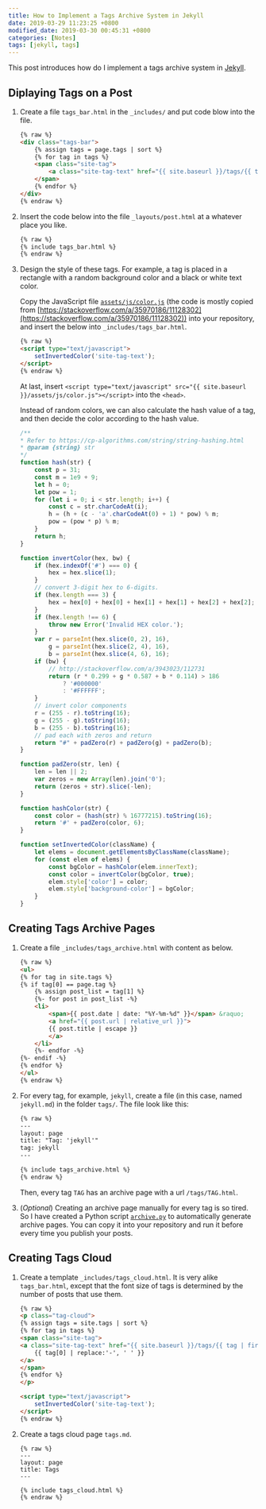 ```yaml
---
title: How to Implement a Tags Archive System in Jekyll
date: 2019-03-29 11:23:25 +0800
modified_date: 2019-03-30 00:45:31 +0800
categories: [Notes]
tags: [jekyll, tags]
---
```


This post introduces how do I implement a tags archive system in [Jekyll](https://jekyllrb.com/).

## Diplaying Tags on a Post

1. Create a file `tags_bar.html` in the `_includes/` and put code blow into the file.


    ```html
    {% raw %}
    <div class="tags-bar">
        {% assign tags = page.tags | sort %}
        {% for tag in tags %}
        <span class="site-tag">
            <a class="site-tag-text" href="{{ site.baseurl }}/tags/{{ tag | slugify }}.html">{{ tag | replace:'-', ' ' }}</a>
        </span>
        {% endfor %}
    </div>
    {% endraw %}
    ```

2. Insert the code below into the file `_layouts/post.html` at a whatever place you like.

    ```html
    {% raw %}
    {% include tags_bar.html %}
    {% endraw %}
    ```

3. Design the style of these tags. For example, a tag is placed in a rectangle with a random background color and a black or white text color.

    Copy the JavaScript file [`assets/js/color.js`](https://github.com/alxdhuang/minima-rock/blob/master/assets/js/color.js) (the code is mostly copied from [https://stackoverflow.com/a/35970186/11128302](https://stackoverflow.com/a/35970186/11128302)) into your repository, and insert the below into `_includes/tags_bar.html`.

    ```html
    {% raw %}
    <script type="text/javascript">
        setInvertedColor('site-tag-text');
    </script>
    {% endraw %}
    ```

    At last, insert `<script type="text/javascript" src="{{ site.baseurl }}/assets/js/color.js"></script>` into the `<head>`.

    Instead of random colors, we can also calculate the hash value of a tag, and then decide the color according to the hash value.

    ```javascript
    /**
    * Refer to https://cp-algorithms.com/string/string-hashing.html
    * @param {string} str 
    */
    function hash(str) {
        const p = 31;
        const m = 1e9 + 9;
        let h = 0;
        let pow = 1;
        for (let i = 0; i < str.length; i++) {
            const c = str.charCodeAt(i);
            h = (h + (c - 'a'.charCodeAt(0) + 1) * pow) % m;
            pow = (pow * p) % m;
        }
        return h;
    }

    function invertColor(hex, bw) {
        if (hex.indexOf('#') === 0) {
            hex = hex.slice(1);
        }
        // convert 3-digit hex to 6-digits.
        if (hex.length === 3) {
            hex = hex[0] + hex[0] + hex[1] + hex[1] + hex[2] + hex[2];
        }
        if (hex.length !== 6) {
            throw new Error('Invalid HEX color.');
        }
        var r = parseInt(hex.slice(0, 2), 16),
            g = parseInt(hex.slice(2, 4), 16),
            b = parseInt(hex.slice(4, 6), 16);
        if (bw) {
            // http://stackoverflow.com/a/3943023/112731
            return (r * 0.299 + g * 0.587 + b * 0.114) > 186
                ? '#000000'
                : '#FFFFFF';
        }
        // invert color components
        r = (255 - r).toString(16);
        g = (255 - g).toString(16);
        b = (255 - b).toString(16);
        // pad each with zeros and return
        return "#" + padZero(r) + padZero(g) + padZero(b);
    }

    function padZero(str, len) {
        len = len || 2;
        var zeros = new Array(len).join('0');
        return (zeros + str).slice(-len);
    }

    function hashColor(str) {
        const color = (hash(str) % 16777215).toString(16);
        return '#' + padZero(color, 6);
    }

    function setInvertedColor(className) {
        let elems = document.getElementsByClassName(className);
        for (const elem of elems) {
            const bgColor = hashColor(elem.innerText);
            const color = invertColor(bgColor, true);
            elem.style['color'] = color;
            elem.style['background-color'] = bgColor;
        }
    }
    ```

## Creating Tags Archive Pages

1. Create a file `_includes/tags_archive.html` with content as below.

    ```html
    {% raw %}
    <ul>
    {% for tag in site.tags %}
    {% if tag[0] == page.tag %}
        {% assign post_list = tag[1] %}
        {%- for post in post_list -%}
        <li>
            <span>{{ post.date | date: "%Y-%m-%d" }}</span> &raquo;
            <a href="{{ post.url | relative_url }}">
            {{ post.title | escape }}
            </a>
        </li>
        {%- endfor -%}
    {%- endif -%}
    {% endfor %}
    </ul>
    {% endraw %}
    ```

2. For every tag, for example, `jekyll`, create a file (in this case, named `jekyll.md`) in the folder `tags/`. The file look like this:

    ```html
    {% raw %}
    ---
    layout: page
    title: "Tag: 'jekyll'"
    tag: jekyll
    ---

    {% include tags_archive.html %}
    {% endraw %}
    ```

    Then, every tag `TAG` has an archive page with a url `/tags/TAG.html`.

3. (*Optional*) Creating an archive page manually for every tag is so tired. So I have created a Python script [`archive.py`](https://github.com/alxdhuang/minima-rock/blob/master/script/archive.py) to automatically generate archive pages. You can copy it into your repository and run it before every time you publish your posts.

## Creating Tags Cloud

1. Create a template `_includes/tags_cloud.html`. It is very alike `tags_bar.html`, except that the font size of tags is determined by the number of posts that use them.

    ```html
    {% raw %}
    <p class="tag-cloud">
    {% assign tags = site.tags | sort %}
    {% for tag in tags %}
    <span class="site-tag">
    <a class="site-tag-text" href="{{ site.baseurl }}/tags/{{ tag | first | slugify }}.html" style="font-size: {{ tag | last | size | times: 4 | plus: 80 }}%;">
        {{ tag[0] | replace:'-', ' ' }}
    </a>
    </span>
    {% endfor %}
    </p>

    <script type="text/javascript">
        setInvertedColor('site-tag-text');
    </script>
    {% endraw %}
    ```

2. Create a tags cloud page `tags.md`.

    ```
    {% raw %}
    ---
    layout: page
    title: Tags
    ---

    {% include tags_cloud.html %}
    {% endraw %}
    ```